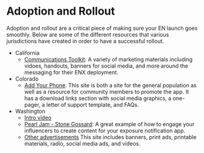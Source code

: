 # Adoption and Rollout

Adoption and rollout are a critical piece of making sure your EN launch goes smoothly. Below are some of the different resources that various jurisdictions have created in order to have a successful rollout.

* California
   * [Communications Toolkit](https://www.cdph.ca.gov/Programs/OPA/Pages/Communications-Toolkits/notify.aspx): A variety of marketing materials including vidoes, handouts, banners for social media, and more around the messaging for their ENX deployment. 
* Colorado
   * [Add Your Phone](https://www.addyourphone.com): This site is both a site for the general population as well as a resource for community members to promote the app. It has a download links section with social media graphics, a one-pager, a letter of support template, and FAQs. 
* Washington
   * [Intro video](https://www.youtube.com/watch?v=BHpXuARRsJw&feature=emb_imp_woyt)
   * [Pearl Jam - Stone Gossard](https://www.youtube.com/watch?v=QG5W99tQNJ8): A great example of how to engage your influencers to create content for your exposure notification app. 
   * [Other advertisements](https://coronavirus.wa.gov/partner-toolkit) This site includes banners, print ads, printable materials, radio, social media ads, and videos.
